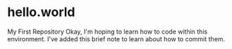 # hello.world
My First Repository
Okay, I'm hoping to learn how to code within this environment.
I've added this brief note to learn about how to commit them.
